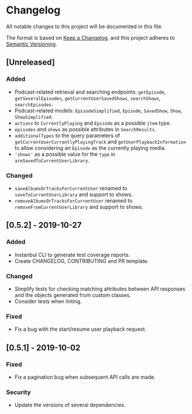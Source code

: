 # Changelog

All notable changes to this project will be documented in this file.

The format is based on [Keep a Changelog](https://keepachangelog.com/en/1.0.0/), and this project adheres to [Semantic Versioning](https://semver.org/spec/v2.0.0.html).

## [Unreleased]

### Added

-   Podcast-related retrieval and searching endpoints: `getEpisode`, `getSeveralEpisodes`, `getCurrentUserSavedShows`, `searchShows`, `searchEpisodes`.
-   Podcast-related models: `EpisodeSimplified`, `Episode`, `SavedShow`, `Show`, `ShowSimplified`.
-   `actions` to `CurrentlyPlaying` and `Episode` as a possible `item` type.
-   `episodes` and `shows` as possible attributes in `SearchResults`.
-   `additionalTypes` to the query parameters of `getCurrentUserCurrentlyPlayingTrack` and `getUserPlaybackInformation` to allow considering an `Episode` as the currently playing media.
-   `'shows'` as a possible value for the `type` in `areSavedToCurrentUserLibrary`.

### Changed

-   `saveAlbumsOrTracksForCurrentUser` renamed to `saveToCurrentUserLibrary` and support to shows.
-   `removeAlbumsOrTracksForCurrentUser` renamed to `removeFromCurrentUserLibrary` and support to shows.

## [0.5.2] - 2019-10-27

### Added

-   Instanbul CLI to generate test coverage reports.
-   Create CHANGELOG, CONTRIBUTING and PR template.

### Changed

-   Simplify tests for checking matching attributes between API responses and the objects generated from custom classes.
-   Consider tests when linting.

### Fixed

-   Fix a bug with the start/resume user playback request.

## [0.5.1] - 2019-10-02

### Fixed

-   Fix a pagination bug when subsequent API calls are made.

### Security

-   Update the versions of several dependencies.
